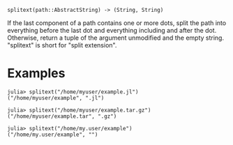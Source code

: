 ```
splitext(path::AbstractString) -> (String, String)
```

If the last component of a path contains one or more dots, split the path into everything before the last dot and everything including and after the dot. Otherwise, return a tuple of the argument unmodified and the empty string. "splitext" is short for "split extension".

# Examples

```jldoctest
julia> splitext("/home/myuser/example.jl")
("/home/myuser/example", ".jl")

julia> splitext("/home/myuser/example.tar.gz")
("/home/myuser/example.tar", ".gz")

julia> splitext("/home/my.user/example")
("/home/my.user/example", "")
```
